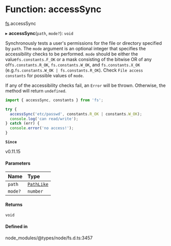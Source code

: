 # Function: accessSync

[fs](../modules/fs.md).accessSync

▸ **accessSync**(`path`, `mode?`): `void`

Synchronously tests a user's permissions for the file or directory specified
by `path`. The `mode` argument is an optional integer that specifies the
accessibility checks to be performed. `mode` should be either the value`fs.constants.F_OK` or a mask consisting of the bitwise OR of any of`fs.constants.R_OK`, `fs.constants.W_OK`, and
`fs.constants.X_OK` (e.g.`fs.constants.W_OK | fs.constants.R_OK`). Check `File access constants` for
possible values of `mode`.

If any of the accessibility checks fail, an `Error` will be thrown. Otherwise,
the method will return `undefined`.

```js
import { accessSync, constants } from 'fs';

try {
  accessSync('etc/passwd', constants.R_OK | constants.W_OK);
  console.log('can read/write');
} catch (err) {
  console.error('no access!');
}
```

**`Since`**

v0.11.15

#### Parameters

| Name | Type |
| :------ | :------ |
| `path` | [`PathLike`](../types/fs.PathLike.md) |
| `mode?` | `number` |

#### Returns

`void`

#### Defined in

node_modules/@types/node/fs.d.ts:3457
